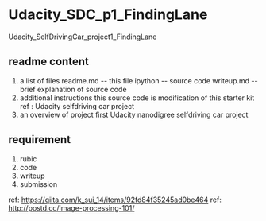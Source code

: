 # Udacity_SDC_p1_FindingLane
Udacity_SelfDrivingCar_project1_FindingLane

## readme content
1. a list of files
  readme.md  -- this file
  ipython -- source code
  writeup.md -- brief explanation of source code
2. additional instructions
  this source code is modification of this starter kit
  ref : Udacity selfdriving car project
3. an overview of project
  first Udacity nanodigree selfdriving car project

## requirement
1. rubic
2. code
3. writeup
4. submission

ref: https://qiita.com/k_sui_14/items/92fd84f35245ad0be464
ref: http://postd.cc/image-processing-101/
